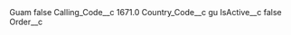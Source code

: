 <?xml version="1.0" encoding="UTF-8"?>
<CustomMetadata xmlns="http://soap.sforce.com/2006/04/metadata" xmlns:xsi="http://www.w3.org/2001/XMLSchema-instance" xmlns:xsd="http://www.w3.org/2001/XMLSchema">
    <label>Guam</label>
    <protected>false</protected>
    <values>
        <field>Calling_Code__c</field>
        <value xsi:type="xsd:double">1671.0</value>
    </values>
    <values>
        <field>Country_Code__c</field>
        <value xsi:type="xsd:string">gu</value>
    </values>
    <values>
        <field>IsActive__c</field>
        <value xsi:type="xsd:boolean">false</value>
    </values>
    <values>
        <field>Order__c</field>
        <value xsi:nil="true"/>
    </values>
</CustomMetadata>
